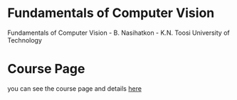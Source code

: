 # Fundamentals of Computer Vision
Fundamentals of Computer Vision - B. Nasihatkon - K.N. Toosi University of Technology

# Course Page
you can see the course page and details [here](https://wp.kntu.ac.ir/nasihatkon/teaching/cvug/s2018/index.html)
